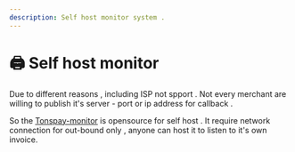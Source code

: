 ```yaml
---
description: Self host monitor system .
---
```


# 🖨️ Self host monitor

Due to different reasons , including ISP not spport . Not every merchant are willing to publish it's server - port or ip address for callback .

So the [Tonspay-monitor](https://github.com/Tonspay/Tonspay-monitor) is opensource for self host . It require network connection for out-bound only , anyone can host it to listen to it's own invoice.
